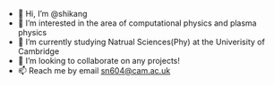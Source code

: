 - 👋 Hi, I’m @shikang
- 👀 I’m interested in the area of computational physics and plasma physics
- 🌱 I’m currently studying Natrual Sciences(Phy) at the Univerisity of Cambridge
- 💞️ I’m looking to collaborate on any projects! 
- 📫 Reach me by email sn604@cam.ac.uk

<!---
shikang61/shikang61 is a ✨ special ✨ repository because its `README.md` (this file) appears on your GitHub profile.
You can click the Preview link to take a look at your changes.
--->

